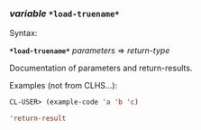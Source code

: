 ### <em>variable</em> <strong>`*load-truename*`</strong>

Syntax:

<strong>`*load-truename*`</strong> <em>parameters</em> => <em>return-type</em>

Documentation of parameters and return-results.

Examples (not from CLHS...):

```lisp
CL-USER> (example-code 'a 'b 'c)

'return-result
```
